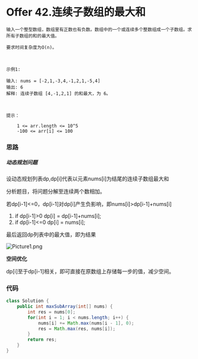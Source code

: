 # Offer 42.连续子数组的最大和

```
输入一个整型数组，数组里有正数也有负数。数组中的一个或连续多个整数组成一个子数组。求所有子数组的和的最大值。

要求时间复杂度为O(n)。

 

示例1:

输入: nums = [-2,1,-3,4,-1,2,1,-5,4]
输出: 6
解释: 连续子数组 [4,-1,2,1] 的和最大，为 6。

 

提示：

    1 <= arr.length <= 10^5
    -100 <= arr[i] <= 100
```

### 思路

##### 动态规划问题

设动态规划列表dp,dp[i]代表以元素nums[i]为结尾的连续子数组最大和

分析题目，将问题分解至连续两个数相加。

若dp[i-1]<=0，dp[i-1]对dp[i]产生负影响，即nums[i]>dp[i-1]+nums[i]

1. if dp[i-1]>0 dp[i] = dp[i-1]+nums[i];
2. if dp[i-1]<=0 dp[i] = nums[i];

最后返回dp列表中的最大值，即为结果

![Picture1.png](https://pic.leetcode-cn.com/8fec91e89a69d8695be2974de14b74905fcd60393921492bbe0338b0a628fd9a-Picture1.png)

**空间优化**

dp[i]至于dp[i-1]相关，即可直接在原数组上存储每一步的值，减少空间。

### 代码

```java
class Solution {
    public int maxSubArray(int[] nums) {
        int res = nums[0];
        for(int i = 1; i < nums.length; i++) {
            nums[i] += Math.max(nums[i - 1], 0);
            res = Math.max(res, nums[i]);
        }
        return res;
    }
}
```

